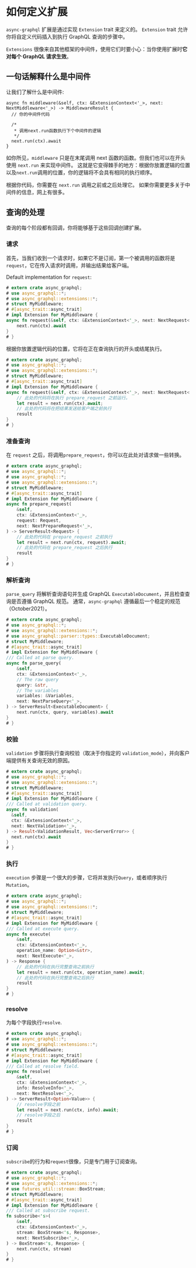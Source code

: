 # 如何定义扩展

`async-graphql` 扩展是通过实现 `Extension` trait 来定义的。 `Extension` trait 允许你将自定义代码插入到执行 GraphQL 查询的步骤中。

`Extensions` 很像来自其他框架的中间件，使用它们时要小心：当你使用扩展时**它对每个 GraphQL 请求生效**。

## 一句话解释什么是中间件

让我们了解什么是中间件:

```rust,ignore
async fn middleware(&self, ctx: &ExtensionContext<'_>, next: NextMiddleware<'_>) -> MiddlewareResult {
  // 你的中间件代码

  /*
   * 调用next.run函数执行下个中间件的逻辑
   */
  next.run(ctx).await
}
```

如你所见，`middleware` 只是在末尾调用 next 函数的函数。但我们也可以在开头使用 `next.run` 来实现中间件。 这就是它变得棘手的地方：根据你放置逻辑的位置以及`next.run`调用的位置，你的逻辑将不会具有相同的执行顺序。

根据你代码，你需要在 `next.run` 调用之前或之后处理它。 如果你需要更多关于中间件的信息，网上有很多。

## 查询的处理

查询的每个阶段都有回调，你将能够基于这些回调创建扩展。

### 请求

首先，当我们收到一个请求时，如果它不是订阅，第一个被调用的函数将是 `request`，它在传入请求时调用，并输出结果给客户端。

Default implementation for `request`:

```rust
# extern crate async_graphql;
# use async_graphql::*;
# use async_graphql::extensions::*;
# struct MyMiddleware;
# #[async_trait::async_trait]
# impl Extension for MyMiddleware {
async fn request(&self, ctx: &ExtensionContext<'_>, next: NextRequest<'_>) -> Response {
    next.run(ctx).await
}
# }
```

根据你放置逻辑代码的位置，它将在正在查询执行的开头或结尾执行。


```rust
# extern crate async_graphql;
# use async_graphql::*;
# use async_graphql::extensions::*;
# struct MyMiddleware;
# #[async_trait::async_trait]
# impl Extension for MyMiddleware {
async fn request(&self, ctx: &ExtensionContext<'_>, next: NextRequest<'_>) -> Response {
    // 此处的代码将在执行 prepare_request 之前运行。
    let result = next.run(ctx).await;
    // 此处的代码将在把结果发送给客户端之前执行
    result
}
# }
```

### 准备查询

在 `request` 之后，将调用`prepare_request`，你可以在此处对请求做一些转换。

```rust
# extern crate async_graphql;
# use async_graphql::*;
# use async_graphql::*;
# use async_graphql::extensions::*;
# struct MyMiddleware;
# #[async_trait::async_trait]
# impl Extension for MyMiddleware {
async fn prepare_request(
    &self,
    ctx: &ExtensionContext<'_>,
    request: Request,
    next: NextPrepareRequest<'_>,
) -> ServerResult<Request> {
    // 此处的代码在 prepare_request 之前执行
    let result = next.run(ctx, request).await;
    // 此处的代码在 prepare_request 之后执行
    result
}
# }
```

### 解析查询

`parse_query` 将解析查询语句并生成 GraphQL `ExecutableDocument`，并且检查查询是否遵循 GraphQL 规范。 通常，`async-graphql` 遵循最后一个稳定的规范（October2021）。

```rust
# extern crate async_graphql;
# use async_graphql::*;
# use async_graphql::extensions::*;
# use async_graphql::parser::types::ExecutableDocument;
# struct MyMiddleware;
# #[async_trait::async_trait]
# impl Extension for MyMiddleware {
/// Called at parse query.
async fn parse_query(
    &self,
    ctx: &ExtensionContext<'_>,
    // The raw query
    query: &str,
    // The variables
    variables: &Variables,
    next: NextParseQuery<'_>,
) -> ServerResult<ExecutableDocument> {
    next.run(ctx, query, variables).await
}
# }
```

### 校验

`validation` 步骤将执行查询校验（取决于你指定的 `validation_mode`），并向客户端提供有关查询无效的原因。

```rust
# extern crate async_graphql;
# use async_graphql::*;
# use async_graphql::extensions::*;
# struct MyMiddleware;
# #[async_trait::async_trait]
# impl Extension for MyMiddleware {
/// Called at validation query.
async fn validation(
  &self,
  ctx: &ExtensionContext<'_>,
  next: NextValidation<'_>,
) -> Result<ValidationResult, Vec<ServerError>> {
  next.run(ctx).await
}
# }
```

### 执行

`execution` 步骤是一个很大的步骤，它将并发执行`Query`，或者顺序执行`Mutation`。

```rust
# extern crate async_graphql;
# use async_graphql::*;
# use async_graphql::extensions::*;
# struct MyMiddleware;
# #[async_trait::async_trait]
# impl Extension for MyMiddleware {
/// Called at execute query.
async fn execute(
    &self,
    ctx: &ExtensionContext<'_>,
    operation_name: Option<&str>,
    next: NextExecute<'_>,
) -> Response {
    // 此处的代码在执行完整查询之前执行
    let result = next.run(ctx, operation_name).await;
    // 此处的代码在执行完整查询之后执行
    result
}
# }
````

### resolve

为每个字段执行`resolve`.

```rust
# extern crate async_graphql;
# use async_graphql::*;
# use async_graphql::extensions::*;
# struct MyMiddleware;
# #[async_trait::async_trait]
# impl Extension for MyMiddleware { 
/// Called at resolve field.
async fn resolve(
    &self,
    ctx: &ExtensionContext<'_>,
    info: ResolveInfo<'_>,
    next: NextResolve<'_>,
) -> ServerResult<Option<Value>> {
    // resolve字段之前
    let result = next.run(ctx, info).await;
    // resolve字段之后
    result
}
# }
```

### 订阅

`subscribe`的行为和`request`很像，只是专门用于订阅查询。

```rust
# extern crate async_graphql;
# use async_graphql::*;
# use async_graphql::extensions::*;
# use futures_util::stream::BoxStream;
# struct MyMiddleware;
# #[async_trait::async_trait]
# impl Extension for MyMiddleware {
/// Called at subscribe request.
fn subscribe<'s>(
    &self,
    ctx: &ExtensionContext<'_>,
    stream: BoxStream<'s, Response>,
    next: NextSubscribe<'_>,
) -> BoxStream<'s, Response> {
    next.run(ctx, stream)
}
# }
``` 
